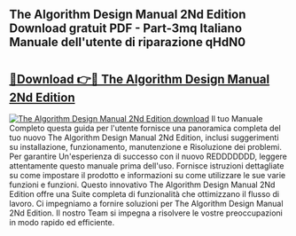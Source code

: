 ## The Algorithm Design Manual 2Nd Edition Download gratuit PDF - Part-3mq Italiano Manuale dell'utente di riparazione qHdN0

# <h2><a href="http://dfb4mow.blite.top/?on=The+Algorithm+Design+Manual+2Nd+Edition">🔗Download 👉🔴 The Algorithm Design Manual 2Nd Edition</a></h2>

[![The Algorithm Design Manual 2Nd Edition download](https://i.imgur.com/lujVjoI.png)](http://dfb4mow.blite.top/?on=The+Algorithm+Design+Manual+2Nd+Edition)
Il tuo Manuale Completo questa guida per l'utente fornisce una panoramica completa del tuo nuovo The Algorithm Design Manual 2Nd Edition, inclusi suggerimenti su installazione, funzionamento, manutenzione e Risoluzione dei problemi. Per garantire Un'esperienza di successo con il nuovo REDDDDDDD, leggere attentamente questo manuale prima dell'uso. Fornisce istruzioni dettagliate su come impostare il prodotto e informazioni su come utilizzare le sue varie funzioni e funzioni. Questo innovativo The Algorithm Design Manual 2Nd Edition offre una Suite completa di funzionalità che ottimizzano il flusso di lavoro. Ci impegniamo a fornire soluzioni per The Algorithm Design Manual 2Nd Edition. Il nostro Team si impegna a risolvere le vostre preoccupazioni in modo rapido ed efficiente.
